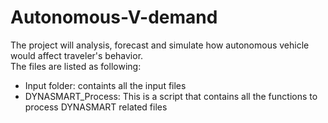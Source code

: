 # Autonomous-V-demand
The project will analysis, forecast and simulate how autonomous vehicle would affect traveler's behavior.  
The files are listed as following:  
* Input folder: containts all the input files  
* DYNASMART_Process: This is a script that contains all the functions to process DYNASMART related files

